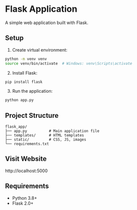 # Flask Application

A simple web application built with Flask.

## Setup

1. Create virtual environment:
```bash
python -m venv venv
source venv/bin/activate  # Windows: venv\Scripts\activate
```

2. Install Flask:
```bash
pip install flask
```

3. Run the application:
```bash
python app.py
```

## Project Structure
```
flask_app/
├── app.py          # Main application file
├── templates/      # HTML templates
├── static/         # CSS, JS, images
└── requirements.txt
```

## Visit Website
http://localhost:5000

## Requirements
- Python 3.8+
- Flask 2.0+